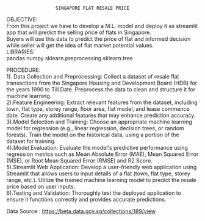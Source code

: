                       SINGAPORE FLAT RESALE PRICE

    
OBJECTIVE:  
From this project we have to develop a M.L. model and deploy it as streamlit app that will predict the selling price of flats in Singapore.  
Buyers will use this data to predict the price of flat and informed decision while seller will get the idea of flat market potential values.  
LIBRARIES:  
pandas 
numpy 
sklearn.preprocessing 
sklearn.tree

PROCEDURE:  
1). Data Collection and Preprocessing: Collect a dataset of resale flat transactions from the Singapore Housing and Development Board (HDB) for the years 1990 to Till Date. Preprocess the data to clean and structure it for machine learning.  
2).Feature Engineering: Extract relevant features from the dataset, including town, flat type, storey range, floor area, flat model, and lease commence date. Create any additional features that may enhance prediction accuracy.  
3).Model Selection and Training: Choose an appropriate machine learning model for regression (e.g., linear regression, decision trees, or random forests). Train the model on the historical data, using a portion of the dataset for training.  
4).Model Evaluation: Evaluate the model's predictive performance using regression metrics such as Mean Absolute Error (MAE), Mean Squared Error (MSE), or Root Mean Squared Error (RMSE) and R2 Score.  
5).Streamlit Web Application: Develop a user-friendly web application using Streamlit that allows users to input details of a flat (town, flat type, storey range, etc.). Utilize the trained machine learning model to predict the resale price based on user inputs.  
6).Testing and Validation: Thoroughly test the deployed application to ensure it functions correctly and provides accurate predictions.  


Data Source : https://beta.data.gov.sg/collections/189/view


